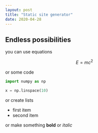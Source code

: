 ```yaml
---
layout: post
title: "Static site generator"
date: 2020-04-28
---
```


## Endless possibilities

you can use equations

$$
E=mc^2 
$$

or some code 

```Python
import numpy as np

x = np.linspace(10)
```

or create lists
* first item
* second item

or make something **bold** or *italic*